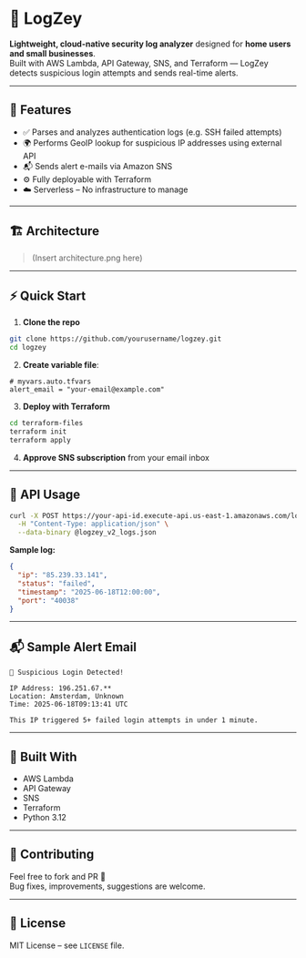 # 🔐 LogZey

**Lightweight, cloud-native security log analyzer** designed for **home users and small businesses**.  
Built with AWS Lambda, API Gateway, SNS, and Terraform — LogZey detects suspicious login attempts and sends real-time alerts.

---

## 🚀 Features

- ✅ Parses and analyzes authentication logs (e.g. SSH failed attempts)  
- 🌍 Performs GeoIP lookup for suspicious IP addresses using external API  
- 📬 Sends alert e-mails via Amazon SNS  
- ⚙️ Fully deployable with Terraform  
- ☁️ Serverless – No infrastructure to manage  

---

## 🏗 Architecture

> (Insert architecture.png here)

---

## ⚡ Quick Start

1. **Clone the repo**
```bash
git clone https://github.com/yourusername/logzey.git
cd logzey
```

2. **Create variable file**:
```hcl
# myvars.auto.tfvars
alert_email = "your-email@example.com"
```

3. **Deploy with Terraform**
```bash
cd terraform-files
terraform init
terraform apply
```

4. **Approve SNS subscription** from your email inbox

---

## 📡 API Usage

```bash
curl -X POST https://your-api-id.execute-api.us-east-1.amazonaws.com/logs \
  -H "Content-Type: application/json" \
  --data-binary @logzey_v2_logs.json
```

**Sample log:**
```json
{
  "ip": "85.239.33.141",
  "status": "failed",
  "timestamp": "2025-06-18T12:00:00",
  "port": "40038"
}
```

---

## 📬 Sample Alert Email

```
🚨 Suspicious Login Detected!

IP Address: 196.251.67.**
Location: Amsterdam, Unknown
Time: 2025-06-18T09:13:41 UTC

This IP triggered 5+ failed login attempts in under 1 minute.
```

---

## 🧰 Built With

- AWS Lambda  
- API Gateway  
- SNS  
- Terraform  
- Python 3.12  

---

## 🤝 Contributing

Feel free to fork and PR 🙌  
Bug fixes, improvements, suggestions are welcome.

---

## 📄 License

MIT License – see `LICENSE` file.
